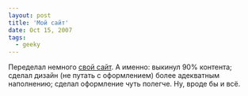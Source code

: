 ```yaml
---
layout: post
title: 'Мой сайт'
date: Oct 15, 2007
tags:
  - geeky
---
```


Переделал немного [свой сайт](http://sapegin.ru/). А именно: выкинул 90% контента; сделал дизайн (не путать с оформлением) более адекватным наполнению; сделал оформление чуть полегче. Ну, вроде бы и всё.
